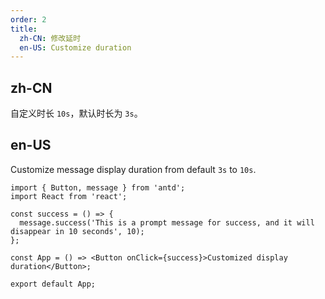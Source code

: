 ```yaml
---
order: 2
title:
  zh-CN: 修改延时
  en-US: Customize duration
---
```


## zh-CN

自定义时长 `10s`，默认时长为 `3s`。

## en-US

Customize message display duration from default `3s` to `10s`.

```tsx
import { Button, message } from 'antd';
import React from 'react';

const success = () => {
  message.success('This is a prompt message for success, and it will disappear in 10 seconds', 10);
};

const App = () => <Button onClick={success}>Customized display duration</Button>;

export default App;
```
